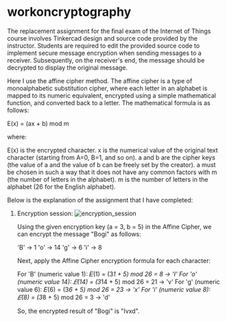 # workoncryptography

The replacement assignment for the final exam of the Internet of Things course involves Tinkercad design and source code provided by the instructor. Students are required to edit the provided source code to implement secure message encryption when sending messages to a receiver. Subsequently, on the receiver's end, the message should be decrypted to display the original message.

Here I use the affine cipher method. The affine cipher is a type of monoalphabetic substitution cipher, where each letter in an alphabet is mapped to its numeric equivalent, encrypted using a simple mathematical function, and converted back to a letter. The mathematical formula is as follows:

E(x) = (ax + b) mod m

where:

E(x) is the encrypted character.
x is the numerical value of the original text character (starting from A=0, B=1, and so on).
a and b are the cipher keys (the value of a and the value of b can be freely set by the creator).
a must be chosen in such a way that it does not have any common factors with m (the number of letters in the alphabet).
m is the number of letters in the alphabet (26 for the English alphabet).

Below is the explanation of the assignment that I have completed:

1. Encryption session:
   ![encryption_session](https://github.com/notRobot200/workoncryptography/assets/117140539/60699981-1048-4ed4-b132-5bf8bbb19680)

   Using the given encryption key (a = 3, b = 5) in the Affine Cipher, we can encrypt the message "Bogi" as follows:

   'B' -> 1
   'o' -> 14
   'g' -> 6
   'i' -> 8

   Next, apply the Affine Cipher encryption formula for each character:

   For 'B' (numeric value 1):
   𝐸(1) = (3*1 + 5) mod 26 = 8 -> 'I'
   For 'o' (numeric value 14):
   𝐸(14) = (3*14 + 5) mod 26 = 21 -> 'v'
   For 'g' (numeric value 6):
   𝐸(6) = (3*6 + 5) mod 26 = 23 -> 'x'
   For 'i' (numeric value 8):
   𝐸(8) = (3*8 + 5) mod 26 = 3 -> 'd'

   So, the encrypted result of "Bogi" is "Ivxd".
